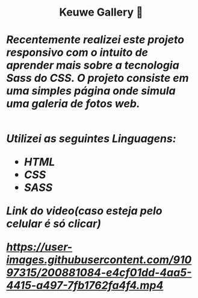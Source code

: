 <h1 align='center' > Keuwe Gallery 📸
<h1/>

 <div>
 
<h5>
Recentemente realizei este projeto responsivo com o intuito de aprender mais sobre a tecnologia Sass do CSS.
 O projeto consiste em uma simples página onde simula uma galeria de fotos web.
<h5/>
<div/>

##


Utilizei as seguintes Linguagens:
- HTML
- CSS
- SASS

Link do video(caso esteja pelo celular é só clicar)




https://user-images.githubusercontent.com/91097315/200881084-e4cf01dd-4aa5-4415-a497-7fb1762fa4f4.mp4

